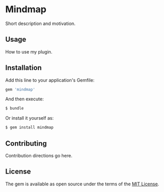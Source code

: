 # Mindmap
Short description and motivation.

## Usage
How to use my plugin.

## Installation
Add this line to your application's Gemfile:

```ruby
gem 'mindmap'
```

And then execute:
```bash
$ bundle
```

Or install it yourself as:
```bash
$ gem install mindmap
```

## Contributing
Contribution directions go here.

## License
The gem is available as open source under the terms of the [MIT License](http://opensource.org/licenses/MIT).
